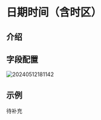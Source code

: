 # 日期时间（含时区）

## 介绍

## 字段配置

![20240512181142](https://static-docs.nocobase.com/20240512181142.png)

## 示例

待补充
